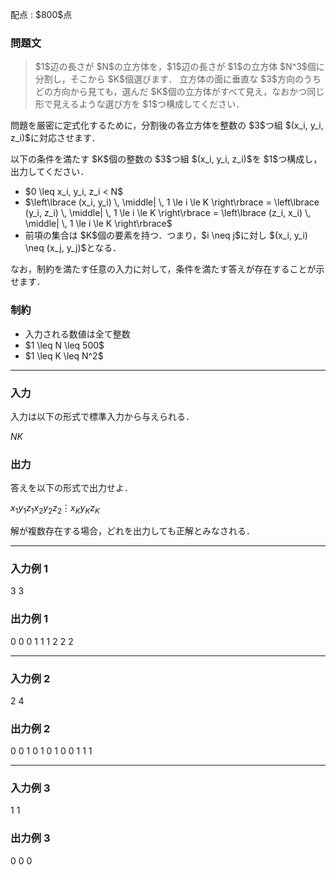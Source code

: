 
<div>

<span>

<span>

<p>
配点 : $800$点
</p>

<div>

<section>

### **問題文**

<blockquote>

<p>
$1$辺の長さが $N$の立方体を，$1$辺の長さが $1$の立方体 $N^3$個に分割し，そこから $K$個選びます．
立方体の面に垂直な $3$方向のうちどの方向から見ても，選んだ $K$個の立方体がすべて見え，なおかつ同じ形で見えるような選び方を $1$つ構成してください．
</p>

</blockquote>

<p>
問題を厳密に定式化するために，分割後の各立方体を整数の $3$つ組 $(x_i, y_i, z_i)$に対応させます．
</p>

<p>
以下の条件を満たす $K$個の整数の $3$つ組 $(x_i, y_i, z_i)$を $1$つ構成し，出力してください．
</p>

<ul>

<li>
$0 \leq x_i, y_i, z_i < N$
</li>

<li>
$\left\lbrace (x_i, y_i) \, \middle| \, 1 \le i \le K \right\rbrace = \left\lbrace (y_i, z_i) \, \middle| \, 1 \le i \le K \right\rbrace = \left\lbrace (z_i, x_i) \, \middle| \, 1 \le i \le K \right\rbrace$
</li>

<li>
前項の集合は $K$個の要素を持つ．つまり，$i \neq j$に対し $(x_i, y_i) \neq (x_j, y_j)$となる．
</li>

</ul>

<p>
なお，制約を満たす任意の入力に対して，条件を満たす答えが存在することが示せます．
</p>

</section>

</div>

<div>

<section>

### **制約**

<ul>

<li>
入力される数値は全て整数
</li>

<li>
$1 \leq N \leq 500$
</li>

<li>
$1 \leq K \leq N^2$
</li>

</ul>

</section>

</div>

---

<div>

<div>

<section>

### **入力**

<p>
入力は以下の形式で標準入力から与えられる．
</p>

<div>

$N$$K$
</div>

</section>

</div>

<div>

<section>

### **出力**

<p>
答えを以下の形式で出力せよ．
</p>

<div>

$x_1$$y_1$$z_1$$x_2$$y_2$$z_2$$\vdots$$x_K$$y_K$$z_K$
</div>

<p>
解が複数存在する場合，どれを出力しても正解とみなされる．
</p>

</section>

</div>

</div>

---

<div>

<section>

### **入力例 1**

<div>

3 3

</div>

</section>

</div>

<div>

<section>

### **出力例 1**

<div>

0 0 0
1 1 1
2 2 2

</div>

</section>

</div>

---

<div>

<section>

### **入力例 2**

<div>

2 4

</div>

</section>

</div>

<div>

<section>

### **出力例 2**

<div>

0 0 1
0 1 0
1 0 0
1 1 1

</div>

</section>

</div>

---

<div>

<section>

### **入力例 3**

<div>

1 1

</div>

</section>

</div>

<div>

<section>

### **出力例 3**

<div>

0 0 0

</div>

</section>

</div>

</span>

</span>

</div>
